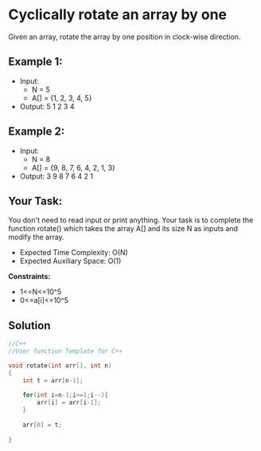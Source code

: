 # Cyclically rotate an array by one

Given an array, rotate the array by one position in clock-wise direction.

## Example 1:

- Input:
  - N = 5
  - A[] = {1, 2, 3, 4, 5}
- Output:
5 1 2 3 4
 
## Example 2:

- Input:
  - N = 8
  - A[] = {9, 8, 7, 6, 4, 2, 1, 3}
- Output:
3 9 8 7 6 4 2 1

## Your Task:  
You don't need to read input or print anything. Your task is to complete the function rotate() which takes the array A[] and its size N as inputs and modify the array.

- Expected Time Complexity: O(N)
- Expected Auxiliary Space: O(1)

**Constraints:**
- 1<=N<=10^5
- 0<=a[i]<=10^5

## Solution

```C++
//C++
//User function Template for C++

void rotate(int arr[], int n)
{
    int t = arr[n-1];
    
    for(int i=n-1;i>=1;i--){
        arr[i] = arr[i-1];
    }
    
    arr[0] = t;
    
}
```
